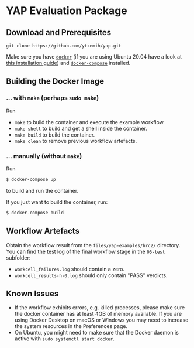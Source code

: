 # YAP Evaluation Package

## Download and Prerequisites
```
git clone https://github.com/ytzemih/yap.git
```

Make sure you have [`docker`](https://docs.docker.com/get-docker/) (if
you are using Ubuntu 20.04 have a look at [this installation
guide](https://phoenixnap.com/kb/install-docker-on-ubuntu-20-04)) and
[`docker-compose`](https://docs.docker.com/compose/install/)
installed.

## Building the Docker Image

### ... with `make` (perhaps `sudo make`)
Run
 - `make` to build the container and execute the example workflow.
 - `make shell` to build and get a shell inside the container.
 - `make build` to build the container.
 - `make clean` to remove previous workflow artefacts.
### ... manually (without `make`)
Run
```bash
$ docker-compose up
```
to build and run the container.

If you just want to build the container, run:
```bash
$ docker-compose build
```

## Workflow Artefacts
Obtain the workflow result from the `files/yap-examples/hrc2/`
directory.  You can find the test log of the final workflow stage in
the `06-test` subfolder:
 - `workcell_failures.log` should contain a zero.
 - `workcell_results-h-0.log` should only contain "PASS" verdicts.

## Known Issues
 - If the workflow exhibits errors, e.g. killed processes, please make
   sure the docker container has at least 4GB of memory available.  If
   you are using Docker Desktop on macOS or Windows you may need to
   increase the system resources in the Preferences page.
 - On Ubuntu, you might need to make sure that the Docker daemon is 
   active with `sudo systemctl start docker`.

